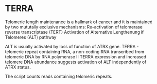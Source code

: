 # TERRA

Telomeric length maintenance is a hallmark of cancer and it is maintained by two mututally exclusive mechanisms:
Re-activation of telomerase reverse transcriptase (TERT)
Activation of Alternative Lengthenung if Telomeres (ALT) pathway

ALT is usually activated by loss of function of ATRX gene.
TERRA - telomeric repeat containing RNA, a non-coding RNA transcribed from telomeric DNA by RNA polymerase II
TERRA expression and increased telomere DNA abundance suggests activation of ALT independently of ATRX status. 

The script counts reads containing telomeric repeats.
